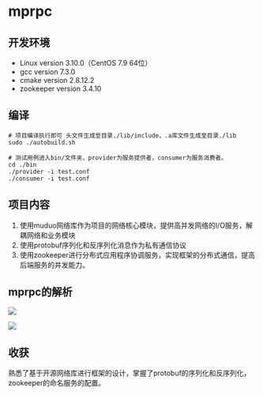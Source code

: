 # mprpc

## 开发环境

- Linux version 3.10.0（CentOS 7.9 64位）
- gcc version 7.3.0
- cmake version 2.8.12.2
- zookeeper version 3.4.10

## 编译

```shell
# 项目编译执行即可 头文件生成至目录./lib/include，.a库文件生成至目录./lib
sudo ./autobuild.sh

# 测试用例进入bin/文件夹，provider为服务提供者，consumer为服务消费者。
cd ./bin
./provider -i test.conf
./consumer -i test.conf
```

## 项目内容

1. 使用muduo网络库作为项目的网络核心模块，提供高并发网络的I/O服务，解耦网络和业务模块
2. 使用protobuf序列化和反序列化消息作为私有通信协议
3. 使用zookeeper进行分布式应用程序协调服务，实现框架的分布式通信，提高后端服务的并发能力。

## mprpc的解析

![](C:\Users\GUANJIAA\Desktop\微信图片_20230411170923.png)

![](C:\Users\GUANJIAA\Desktop\微信图片_20230411170933.png)

## 收获

熟悉了基于开源网络库进行框架的设计，掌握了protobuf的序列化和反序列化，zookeeper的命名服务的配置。